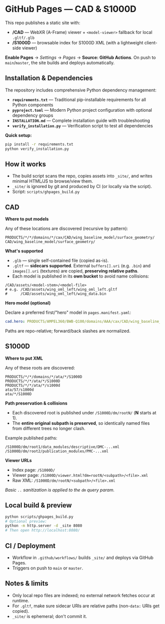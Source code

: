 # GitHub Pages — CAD & S1000D

This repo publishes a static site with:

* **/CAD** — WebXR (A-Frame) viewer + `<model-viewer>` fallback for local `.gltf/.glb`
* **/S1000D** — browsable index for S1000D XML (with a lightweight client-side viewer)

**Enable Pages** → *Settings* → *Pages* → **Source: GitHub Actions**.
On push to `main`/`master`, the site builds and deploys automatically.

## Installation & Dependencies

The repository includes comprehensive Python dependency management:

* **`requirements.txt`** — Traditional pip-installable requirements for all Python components
* **`pyproject.toml`** — Modern Python project configuration with optional dependency groups
* **`INSTALLATION.md`** — Complete installation guide with troubleshooting
* **`verify_installation.py`** — Verification script to test all dependencies

**Quick setup:**
```bash
pip install -r requirements.txt
python verify_installation.py
```

## How it works

* The build script scans the repo, copies assets into `_site/`, and writes minimal HTML/JS to browse/view them.
* `_site/` is ignored by git and produced by CI (or locally via the script).
* Script: `scripts/ghpages_build.py`

## CAD

**Where to put models**

Any of these locations are discovered (recursive by pattern):

```
PRODUCTS/*/*/domains/*/cax/CAD/wing_baseline_model/surface_geometry/
CAD/wing_baseline_model/surface_geometry/
```

**What's supported**

* `.glb` — single self-contained file (copied as-is).
* `.gltf` — **sidecars supported**. External `buffers[].uri` (e.g. `.bin`) and `images[].uri` (textures) are copied, **preserving relative paths**.
* Each model is published in its **own bucket** to avoid name collisions:

```
/CAD/assets/<model-stem>/<model-file>
# e.g. /CAD/assets/wing_oml_left/wing_oml_left.gltf
#      /CAD/assets/wing_oml_left/wing_data.bin
```

**Hero model (optional)**

Declare a preferred first/"hero" model in `pages.manifest.yaml`:

```yaml
cad.hero: PRODUCTS/AMPEL360/BWB-Q100/domains/AAA/cax/CAD/wing_baseline_model/surface_geometry/wing_oml_left.gltf
```

Paths are repo-relative; forward/back slashes are normalized.

## S1000D

**Where to put XML**

Any of these roots are discovered:

```
PRODUCTS/*/*/domains/*/ata/*/S1000D
PRODUCTS/*/*/ata/*/S1000D
PRODUCTS/*/*/ata/*/s1000d
ata/57/s1000d
ata/*/S1000D
```

**Path preservation & collisions**

* Each discovered root is published under `/S1000D/dm/rootN/` (**N** starts at 1).
* The **entire original subpath is preserved**, so identically named files from different trees no longer clash.

Example published paths:

```
/S1000D/dm/root1/data_modules/descriptive/DMC-...xml
/S1000D/dm/root2/publication_modules/PMC-...xml
```

**Viewer URLs**

* Index page: `/S1000D/`
* Viewer page: `/S1000D/viewer.html?dm=rootN/<subpath>/<file>.xml`
* Raw XML: `/S1000D/dm/rootN/<subpath>/<file>.xml`

*Basic `..` sanitization is applied to the `dm` query param.*

## Local build & preview

```bash
python scripts/ghpages_build.py
# Optional preview:
python -m http.server -d _site 8080
# Then open http://localhost:8080/
```

## CI / Deployment

* Workflow in `.github/workflows/` builds `_site/` and deploys via GitHub Pages.
* Triggers on push to `main` or `master`.

## Notes & limits

* Only local repo files are indexed; no external network fetches occur at runtime.
* For `.gltf`, make sure sidecar URIs are relative paths (non-`data:` URIs get copied).
* `_site/` is ephemeral; don't commit it.